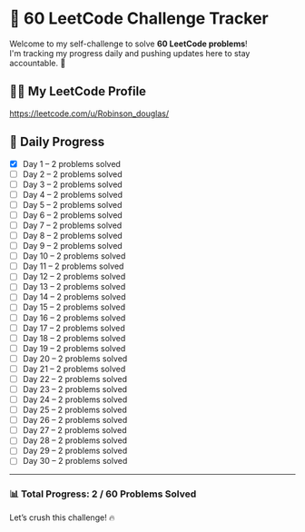 # 🚀 60 LeetCode Challenge Tracker

Welcome to my self-challenge to solve **60 LeetCode problems**!  
I'm tracking my progress daily and pushing updates here to stay accountable. 💪

## 👨‍💻 My LeetCode Profile

https://leetcode.com/u/Robinson_douglas/

## 📅 Daily Progress

- [x] Day 1 – 2 problems solved
- [ ] Day 2 – 2 problems solved
- [ ] Day 3 – 2 problems solved
- [ ] Day 4 – 2 problems solved
- [ ] Day 5 – 2 problems solved
- [ ] Day 6 – 2 problems solved
- [ ] Day 7 – 2 problems solved
- [ ] Day 8 – 2 problems solved
- [ ] Day 9 – 2 problems solved
- [ ] Day 10 – 2 problems solved
- [ ] Day 11 – 2 problems solved
- [ ] Day 12 – 2 problems solved
- [ ] Day 13 – 2 problems solved
- [ ] Day 14 – 2 problems solved
- [ ] Day 15 – 2 problems solved
- [ ] Day 16 – 2 problems solved
- [ ] Day 17 – 2 problems solved
- [ ] Day 18 – 2 problems solved
- [ ] Day 19 – 2 problems solved
- [ ] Day 20 – 2 problems solved
- [ ] Day 21 – 2 problems solved
- [ ] Day 22 – 2 problems solved
- [ ] Day 23 – 2 problems solved
- [ ] Day 24 – 2 problems solved
- [ ] Day 25 – 2 problems solved
- [ ] Day 26 – 2 problems solved
- [ ] Day 27 – 2 problems solved
- [ ] Day 28 – 2 problems solved
- [ ] Day 29 – 2 problems solved
- [ ] Day 30 – 2 problems solved

---

### 📊 Total Progress: **2 / 60 Problems Solved**

Let’s crush this challenge! 🔥

